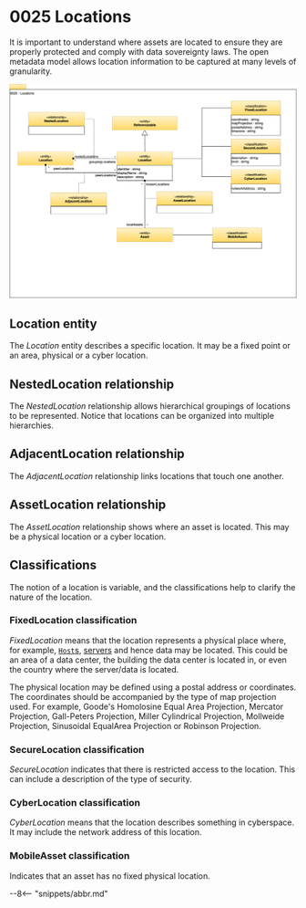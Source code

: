 <!-- SPDX-License-Identifier: CC-BY-4.0 -->
<!-- Copyright Contributors to the Egeria project. -->

# 0025 Locations

It is important to understand where assets are located to ensure they are properly protected and comply with data sovereignty laws. The open metadata model allows location information to be captured at many levels of granularity.

![UML](0025-Locations.svg)

## Location entity

The *Location* entity describes a specific location.  It may be a fixed point or an area, physical or a cyber location.

## NestedLocation relationship

The *NestedLocation* relationship allows hierarchical groupings of locations to be represented. Notice that locations can be organized into multiple hierarchies.

## AdjacentLocation relationship

The *AdjacentLocation* relationship links locations that touch one another.

## AssetLocation relationship

The *AssetLocation* relationship shows where an asset is located.  This may be a physical location or a cyber location.

## Classifications

The notion of a location is variable, and the classifications help to clarify the nature of the location.

### FixedLocation classification

*FixedLocation* means that the location represents a physical place where, for example, [`Host`s](/types/0/0030-Hosts-and-Platforms/#host), [servers](/types/0/0040-Software-Servers) and hence data may be located. This could be an area of a data center, the building the data center is located in, or even the country where the server/data is located.

The physical location may be defined using a postal address or coordinates. The coordinates should be accompanied by the type of map projection used. For example, Goode's Homolosine Equal Area Projection, Mercator Projection, Gall-Peters Projection, Miller Cylindrical Projection, Mollweide Projection, Sinusoidal EqualArea Projection or Robinson Projection.

### SecureLocation classification

*SecureLocation* indicates that there is restricted access to the location. This can include a description of the type of security.

### CyberLocation classification

*CyberLocation* means that the location describes something in cyberspace. It may include the network address of this location.

### MobileAsset classification

Indicates that an asset has no fixed physical location.


--8<-- "snippets/abbr.md"
